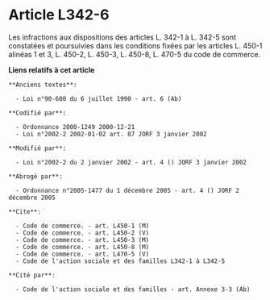 # Article L342-6

Les infractions aux dispositions des articles L. 342-1 à L. 342-5 sont constatées et poursuivies dans les conditions fixées
par les articles L. 450-1 alinéas 1 et 3, L. 450-2, L. 450-3, L. 450-8, L. 470-5 du code de commerce.

**Liens relatifs à cet article**

	**Anciens textes**:

	  - Loi n°90-600 du 6 juillet 1990 - art. 6 (Ab)

	**Codifié par**:

	  - Ordonnance 2000-1249 2000-12-21
	  - Loi n°2002-2 2002-01-02 art. 87 JORF 3 janvier 2002

	**Modifié par**:

	  - Loi n°2002-2 du 2 janvier 2002 - art. 4 () JORF 3 janvier 2002

	**Abrogé par**:

	  - Ordonnance n°2005-1477 du 1 décembre 2005 - art. 4 () JORF 2 décembre 2005

	**Cite**:

	  - Code de commerce. - art. L450-1 (M)
	  - Code de commerce. - art. L450-2 (V)
	  - Code de commerce. - art. L450-3 (M)
	  - Code de commerce. - art. L450-8 (M)
	  - Code de commerce. - art. L470-5 (V)
	  - Code de l'action sociale et des familles L342-1 à L342-5

	**Cité par**:

	  - Code de l'action sociale et des familles - art. Annexe 3-3 (Ab)
